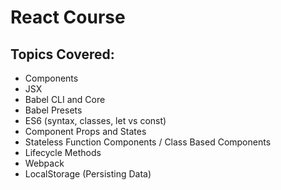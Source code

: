 # React Course

## Topics Covered:

* Components
* JSX
* Babel CLI and Core
* Babel Presets
* ES6 (syntax, classes, let vs const)
* Component Props and States
* Stateless Function Components / Class Based Components
* Lifecycle Methods
* Webpack
* LocalStorage (Persisting Data)
